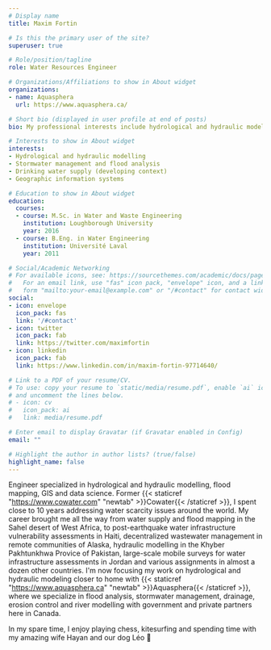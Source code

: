 ```yaml
---
# Display name
title: Maxim Fortin

# Is this the primary user of the site?
superuser: true

# Role/position/tagline
role: Water Resources Engineer

# Organizations/Affiliations to show in About widget
organizations:
- name: Aquasphera
  url: https://www.aquasphera.ca/

# Short bio (displayed in user profile at end of posts)
bio: My professional interests include hydrological and hydraulic modeling, flood analysis, GIS and mapping

# Interests to show in About widget
interests:
- Hydrological and hydraulic modelling
- Stormwater management and flood analysis
- Drinking water supply (developing context)
- Geographic information systems

# Education to show in About widget
education:
  courses:
  - course: M.Sc. in Water and Waste Engineering
    institution: Loughborough University
    year: 2016
  - course: B.Eng. in Water Engineering
    institution: Université Laval
    year: 2011

# Social/Academic Networking
# For available icons, see: https://sourcethemes.com/academic/docs/page-builder/#icons
#   For an email link, use "fas" icon pack, "envelope" icon, and a link in the
#   form "mailto:your-email@example.com" or "/#contact" for contact widget.
social:
- icon: envelope
  icon_pack: fas
  link: '/#contact'
- icon: twitter
  icon_pack: fab
  link: https://twitter.com/maximfortin
- icon: linkedin
  icon_pack: fab
  link: https://www.linkedin.com/in/maxim-fortin-97714640/

# Link to a PDF of your resume/CV.
# To use: copy your resume to `static/media/resume.pdf`, enable `ai` icons in `params.toml`,
# and uncomment the lines below.
# - icon: cv
#   icon_pack: ai
#   link: media/resume.pdf

# Enter email to display Gravatar (if Gravatar enabled in Config)
email: ""

# Highlight the author in author lists? (true/false)
highlight_name: false
---
```


Engineer specialized in hydrological and hydraulic modelling, flood mapping, GIS and data science. Former {{< staticref "https://www.cowater.com" "newtab" >}}Cowater{{< /staticref >}}, I spent close to 10 years addressing water scarcity issues around the world. My career brought me all the way from water supply and flood mapping in the Sahel desert of West Africa, to post-earthquake water infrastructure vulnerability assessments in Haiti, decentralized wastewater management in remote communities of Alaska, hydraulic modelling in the Khyber Pakhtunkhwa Provice of Pakistan, large-scale mobile surveys for water infrastructure assessments in Jordan and various assignments in almost a dozen other countries. I'm now focusing my work on hydrological and hydraulic modeling closer to home with {{< staticref "https://www.aquasphera.ca" "newtab" >}}Aquasphera{{< /staticref >}}, where we specialize in flood analysis, stormwater management, drainage, erosion control and river modelling with government and private partners here in Canada.

In my spare time, I enjoy playing chess, kitesurfing and spending time with my amazing wife Hayan and our dog Léo 🐶

